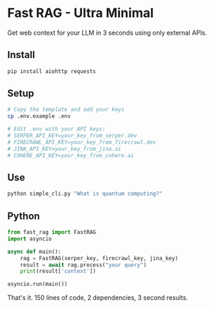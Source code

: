 # Fast RAG - Ultra Minimal

Get web context for your LLM in 3 seconds using only external APIs.

## Install
```bash
pip install aiohttp requests
```

## Setup
```bash
# Copy the template and add your keys
cp .env.example .env

# Edit .env with your API keys:
# SERPER_API_KEY=your_key_from_serper.dev
# FIRECRAWL_API_KEY=your_key_from_firecrawl.dev  
# JINA_API_KEY=your_key_from_jina.ai
# COHERE_API_KEY=your_key_from_cohere.ai
```

## Use
```bash
python simple_cli.py "What is quantum computing?"
```

## Python
```python
from fast_rag import FastRAG
import asyncio

async def main():
    rag = FastRAG(serper_key, firecrawl_key, jina_key)
    result = await rag.process("your query")
    print(result['context'])

asyncio.run(main())
```

That's it. 150 lines of code, 2 dependencies, 3 second results.